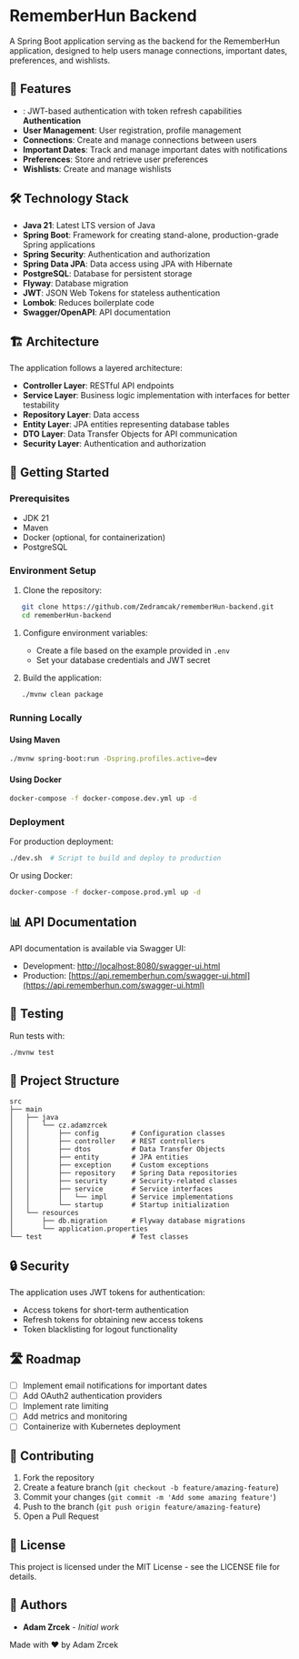 # RememberHun Backend
A Spring Boot application serving as the backend for the RememberHun application, designed to help users manage connections, important dates, preferences, and wishlists.
## 🌟 Features
- : JWT-based authentication with token refresh capabilities **Authentication**
- **User Management**: User registration, profile management
- **Connections**: Create and manage connections between users
- **Important Dates**: Track and manage important dates with notifications
- **Preferences**: Store and retrieve user preferences
- **Wishlists**: Create and manage wishlists

## 🛠️ Technology Stack
- **Java 21**: Latest LTS version of Java
- **Spring Boot**: Framework for creating stand-alone, production-grade Spring applications
- **Spring Security**: Authentication and authorization
- **Spring Data JPA**: Data access using JPA with Hibernate
- **PostgreSQL**: Database for persistent storage
- **Flyway**: Database migration
- **JWT**: JSON Web Tokens for stateless authentication
- **Lombok**: Reduces boilerplate code
- **Swagger/OpenAPI**: API documentation

## 🏗️ Architecture
The application follows a layered architecture:
- **Controller Layer**: RESTful API endpoints
- **Service Layer**: Business logic implementation with interfaces for better testability
- **Repository Layer**: Data access
- **Entity Layer**: JPA entities representing database tables
- **DTO Layer**: Data Transfer Objects for API communication
- **Security Layer**: Authentication and authorization

## 🚀 Getting Started
### Prerequisites
- JDK 21
- Maven
- Docker (optional, for containerization)
- PostgreSQL

### Environment Setup
1. Clone the repository:
``` bash
   git clone https://github.com/Zedramcak/rememberHun-backend.git
   cd rememberHun-backend
```
1. Configure environment variables:
    - Create a file based on the example provided in `.env`
    - Set your database credentials and JWT secret

2. Build the application:
``` bash
   ./mvnw clean package
```
### Running Locally
#### Using Maven
``` bash
./mvnw spring-boot:run -Dspring.profiles.active=dev
```
#### Using Docker
``` bash
docker-compose -f docker-compose.dev.yml up -d
```
### Deployment
For production deployment:
``` bash
./dev.sh  # Script to build and deploy to production
```
Or using Docker:
``` bash
docker-compose -f docker-compose.prod.yml up -d
```
## 📊 API Documentation
API documentation is available via Swagger UI:
- Development: [http://localhost:8080/swagger-ui.html](http://localhost:8080/swagger-ui.html)
- Production: [https://api.rememberhun.com/swagger-ui.html](https://api.rememberhun.com/swagger-ui.html)

## 🧪 Testing
Run tests with:
``` bash
./mvnw test
```
## 📂 Project Structure
``` 
src
├── main
│   ├── java
│   │   └── cz.adamzrcek
│   │       ├── config        # Configuration classes
│   │       ├── controller    # REST controllers
│   │       ├── dtos          # Data Transfer Objects
│   │       ├── entity        # JPA entities
│   │       ├── exception     # Custom exceptions
│   │       ├── repository    # Spring Data repositories
│   │       ├── security      # Security-related classes
│   │       ├── service       # Service interfaces
│   │       │   └── impl      # Service implementations
│   │       └── startup       # Startup initialization
│   └── resources
│       ├── db.migration      # Flyway database migrations
│       └── application.properties
└── test                      # Test classes
```
## 🔒 Security
The application uses JWT tokens for authentication:
- Access tokens for short-term authentication
- Refresh tokens for obtaining new access tokens
- Token blacklisting for logout functionality

## 🛣️ Roadmap
- [ ] Implement email notifications for important dates
- [ ] Add OAuth2 authentication providers
- [ ] Implement rate limiting
- [ ] Add metrics and monitoring
- [ ] Containerize with Kubernetes deployment

## 🤝 Contributing
1. Fork the repository
2. Create a feature branch (`git checkout -b feature/amazing-feature`)
3. Commit your changes (`git commit -m 'Add some amazing feature'`)
4. Push to the branch (`git push origin feature/amazing-feature`)
5. Open a Pull Request

## 📝 License
This project is licensed under the MIT License - see the LICENSE file for details.
## 👥 Authors
- **Adam Zrcek** - _Initial work_

Made with ❤️ by Adam Zrcek
